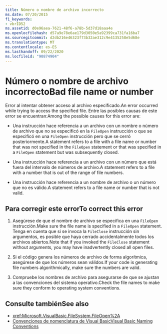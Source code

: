 ```yaml
---
title: Número o nombre de archivo incorrecto
ms.date: 07/20/2015
f1_keywords:
- vbrID52
ms.assetid: d0e96aea-7621-48f6-a78b-5d37d18aaa4e
ms.openlocfilehash: d57a9e78e6ae179d3050e5a92399ca731fa16ba7
ms.sourcegitcommit: d2db216e46323f73b32ae312c9e4135258e5d68e
ms.translationtype: MT
ms.contentlocale: es-ES
ms.lasthandoff: 09/22/2020
ms.locfileid: "90874904"
---
```

# <a name="bad-file-name-or-number"></a><span data-ttu-id="87b23-102">Número o nombre de archivo incorrecto</span><span class="sxs-lookup"><span data-stu-id="87b23-102">Bad file name or number</span></span>

<span data-ttu-id="87b23-103">Error al intentar obtener acceso al archivo especificado.</span><span class="sxs-lookup"><span data-stu-id="87b23-103">An error occurred while trying to access the specified file.</span></span> <span data-ttu-id="87b23-104">Entre las posibles causas de este error se encuentran:</span><span class="sxs-lookup"><span data-stu-id="87b23-104">Among the possible causes for this error are:</span></span>  
  
- <span data-ttu-id="87b23-105">Una instrucción hace referencia a un archivo con un nombre o número de archivo que no se especificó en la `FileOpen` instrucción o que se especificó en una `FileOpen` instrucción pero que se cerró posteriormente.</span><span class="sxs-lookup"><span data-stu-id="87b23-105">A statement refers to a file with a file name or number that was not specified in the `FileOpen` statement or that was specified in a `FileOpen` statement but was subsequently closed.</span></span>  
  
- <span data-ttu-id="87b23-106">Una instrucción hace referencia a un archivo con un número que está fuera del intervalo de números de archivo.</span><span class="sxs-lookup"><span data-stu-id="87b23-106">A statement refers to a file with a number that is out of the range of file numbers.</span></span>  
  
- <span data-ttu-id="87b23-107">Una instrucción hace referencia a un nombre de archivo o un número que no es válido.</span><span class="sxs-lookup"><span data-stu-id="87b23-107">A statement refers to a file name or number that is not valid.</span></span>  
  
## <a name="to-correct-this-error"></a><span data-ttu-id="87b23-108">Para corregir este error</span><span class="sxs-lookup"><span data-stu-id="87b23-108">To correct this error</span></span>  
  
1. <span data-ttu-id="87b23-109">Asegúrese de que el nombre de archivo se especifica en una `FileOpen` instrucción.</span><span class="sxs-lookup"><span data-stu-id="87b23-109">Make sure the file name is specified in a `FileOpen` statement.</span></span> <span data-ttu-id="87b23-110">Tenga en cuenta que si se invoca la `FileClose` instrucción sin argumentos, es posible que haya cerrado accidentalmente todos los archivos abiertos.</span><span class="sxs-lookup"><span data-stu-id="87b23-110">Note that if you invoked the `FileClose` statement without arguments, you may have inadvertently closed all open files.</span></span>  
  
2. <span data-ttu-id="87b23-111">Si el código genera los números de archivo de forma algorítmica, asegúrese de que los números sean válidos.</span><span class="sxs-lookup"><span data-stu-id="87b23-111">If your code is generating file numbers algorithmically, make sure the numbers are valid.</span></span>  
  
3. <span data-ttu-id="87b23-112">Compruebe los nombres de archivo para asegurarse de que se ajustan a las convenciones del sistema operativo.</span><span class="sxs-lookup"><span data-stu-id="87b23-112">Check the file names to make sure they conform to operating system conventions.</span></span>  
  
## <a name="see-also"></a><span data-ttu-id="87b23-113">Consulte también</span><span class="sxs-lookup"><span data-stu-id="87b23-113">See also</span></span>

- <xref:Microsoft.VisualBasic.FileSystem.FileOpen%2A>
- [<span data-ttu-id="87b23-114">Convenciones de nomenclatura de Visual Basic</span><span class="sxs-lookup"><span data-stu-id="87b23-114">Visual Basic Naming Conventions</span></span>](../../programming-guide/program-structure/naming-conventions.md)

